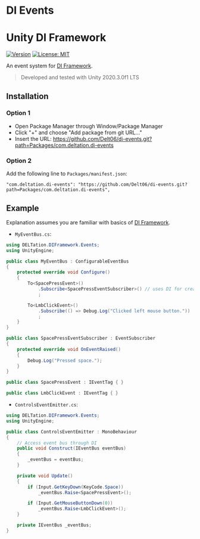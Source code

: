 ﻿# DI Events

#  Unity DI Framework

[![Version](https://img.shields.io/github/v/release/Delt06/di-events?sort=semver)](https://github.com/Delt06/di-events/releases)
[![License: MIT](https://img.shields.io/badge/License-MIT-yellow.svg)](https://opensource.org/licenses/MIT)


An event system for [DI Framework](https://github.com/Delt06/di-framework).

> Developed and tested with Unity 2020.3.0f1 LTS

## Installation
### Option 1
- Open Package Manager through Window/Package Manager
- Click "+" and choose "Add package from git URL..."
- Insert the URL: https://github.com/Delt06/di-events.git?path=Packages/com.deltation.di-events

### Option 2
Add the following line to `Packages/manifest.json`:
```
"com.deltation.di-events": "https://github.com/Delt06/di-events.git?path=Packages/com.deltation.di-events",
```

## Example
Explanation assumes you are familiar with basics of [DI Framework](https://github.com/Delt06/di-framework).

- `MyEventBus.cs`:
```c#
using DELTation.DIFramework.Events;
using UnityEngine;

public class MyEventBus : ConfigurableEventBus
{
	protected override void Configure()
	{
		To<SpacePressEvent>()
			.Subscribe<SpacePressEventSubscriber>() // uses DI for creation
			;

		To<LmbClickEvent>()
			.Subscribe(() => Debug.Log("Clicked left mouse button."))
			;
	}
}

public class SpacePressEventSubscriber : EventSubscriber
{
	protected override void OnEventRaised()
	{
		Debug.Log("Pressed space.");
	}
}

public class SpacePressEvent : IEventTag { }

public class LmbClickEvent : IEventTag { }
```

- `ControlsEventEmitter.cs`:
```c#
using DELTation.DIFramework.Events;
using UnityEngine;

public class ControlsEventEmitter : MonoBehaviour
{
	// Access event bus through DI
	public void Construct(IEventBus eventBus)
	{
		_eventBus = eventBus;
	}

	private void Update()
	{
		if (Input.GetKeyDown(KeyCode.Space))
			_eventBus.Raise<SpacePressEvent>();

		if (Input.GetMouseButtonDown(0))
			_eventBus.Raise<LmbClickEvent>();
	}

	private IEventBus _eventBus;
}
```
